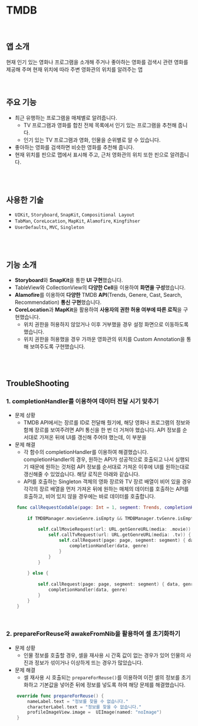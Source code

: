 # TMDB
<br>

## 앱 소개
현재 인기 있는 영화나 프로그램을 소개해 주거나 좋아하는 영화를 검색시 관련 영화를 제공해 주며 현재 위치에 따라 주변 영화관의 위치를 알려주는 앱
<br>
<br><br>

## 주요 기능
- 최근 유행하는 프로그램을 매체별로 알려줍니다.
  - TV 프로그램과 영화를 합친 전체 목록에서 인기 있는 프로그램을 추천해 줍니다.
  - 인기 있는 TV 프로그램과 영화, 인물을 순위별로 알 수 있습니다.
- 좋아하는 영화를 검색하면 비슷한 영화를 추천해 줍니다.
- 현재 위치를 핀으로 맵에서 표시해 주고, 근처 영화관의 위치 또한 핀으로 알려줍니다.
<br>
<br>


## 사용한 기술
- `UIKit`, `Storyboard`, `SnapKit`, `Compositional Layout`
- `TabMan`, `CoreLocation`, `MapKit`, `Alamofire`, `Kingfihser`
- `UserDefaults`, `MVC`, `Singleton`
<br>
<br>

## 기능 소개
- **Storyboard**와 **SnapKit**을 통한 **UI 구현**했습니다.
- TableView와 CollectionView의 **다양한 Cell**을 이용하여 **화면을 구성**했습니다.
- **Alamofire**를 이용하여 **다양한** TMDB **API**(Trends, Genere, Cast, Search, Recommendation) **통신 구현**했습니다.
- **CoreLocation**과 **MapKit**을 활용하여 **사용자의 권한 허용 여부에 따른 로직**을 구현했습니다.
  - 위치 권한을 허용하지 않았거나 이후 거부했을 경우 설정 화면으로 이동하도록 했습니다.
  - 위치 권한을 허용했을 경우 가까운 영화관의 위치를 Custom Annotation을 통해 보여주도록 구현했습니다.
<br>
<br>

## TroubleShooting

### 1. completionHandler를 이용하여 데이터 전달 시기 맞추기

- 문제 상황
  - TMDB API에서는 장르를 ID로 전달해 줬기에, 해당 영화나 프로그램의 정보와 함께 장르를 보여주려면 API 통신을 한 번 더 거쳐야 했습니다. API 정보를 순서대로 가져온 뒤에 UI를 갱신해 주어야 했는데, 이 부분을 
- 문제 해결
  - 각 함수의 completionHandler를 이용하여 해결했습니다. completionHandler의 경우, 원하는 API가 성공적으로 호출되고 나서 실행되기 때문에 원하는 것처럼 API 정보를 순서대로 가져온 이후에 UI를 원하는대로 갱신해줄 수 있었습니다. 해당 로직은 아래와 같습니다.
  - API를 호출하는 Singleton 객체의 영화 장르와 TV 장르 배열이 비어 있을 경우 각각의 장르 배열을 먼저 가져온 뒤에 원하는 매체의 데이터를 호출하는 API를 호출하고, 비어 있지 않을 경우에는 바로 데이터를 호출합니다. 

```swift
    func callRequestCodable(page: Int = 1, segment: Trends, completionHandler: @escaping (TMDB, [[String]]) -> ()) {
        
        if TMDBManager.movieGenre.isEmpty && TMDBManager.tvGenre.isEmpty {
            
            self.callMovieRequest(url: URL.getGenreURL(media: .movie)) {
                self.callTvRequest(url: URL.getGenreURL(media: .tv)) {
                    self.callRequest(page: page, segment: segment) { data, genre in
                        completionHandler(data, genre)
                    }
                }
            }
            
        } else {
            
            self.callRequest(page: page, segment: segment) { data, genre in
                completionHandler(data, genre)
            }
        }
    }
```
<br>

### 2. prepareForReuse와 awakeFromNib을 활용하여 셀 초기화하기
- 문제 상황
  - 인물 정보를 호출할 경우, 셀을 재사용 시 간혹 값이 없는 경우가 있어 인물의 사진과 정보가 섞이거나 이상하게 뜨는 경우가 많았습니다.
- 문제 해결
  - 셀 재사용 시 호출되는 `prepareForReuse()`를 이용하여 이전 셀의 정보를 초기화하고 기본값을 넣어준 뒤에 정보를 넣도록 하여 해당 문제를 해결했습니다.

```swift
    override func prepareForReuse() {
        nameLabel.text = "정보를 찾을 수 없습니다."
        characterLabel.text = "정보를 찾을 수 없습니다."
        profileImageView.image =  UIImage(named: "noImage")
    }
```
